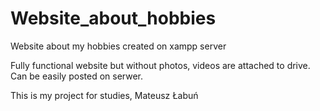 # Website_about_hobbies
Website about my hobbies created on xampp server

Fully functional website but without photos, videos are attached to drive.
Can be easily posted on serwer.

This is my project for studies, Mateusz Łabuń
